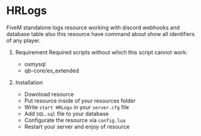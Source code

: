 # HRLogs
FiveM standalone logs resource working with discord webhooks and database table also this resource have command about show all identifiers of any player.

1. Requirement
   Required scripts without which this script cannot work:
   - oxmysql
   - qb-core/es_extended

2. Installation
   - Download resource
   - Put resource inside of your resources folder
   - Write `start HRLogs` in your `server.cfg` file
   - Add `SQL.sql` file to your database
   - Configurate the resource via `config.lua`
   - Restart your server and enjoy of resource

